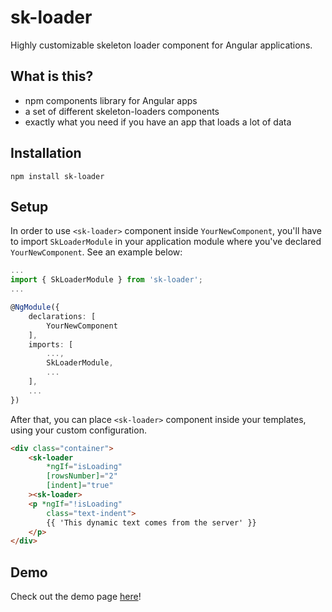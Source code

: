 # sk-loader
Highly customizable skeleton loader component for Angular applications.

## What is this?
- npm components library for Angular apps
- a set of different skeleton-loaders components
- exactly what you need if you have an app that loads a lot of data 


## Installation
```shell
npm install sk-loader
```

## Setup
In order to use `<sk-loader>` component inside `YourNewComponent`, you'll have to import `SkLoaderModule` in your application module where you've declared `YourNewComponent`. See an example below:  
```typescript
...
import { SkLoaderModule } from 'sk-loader';
...

@NgModule({
    declarations: [
        YourNewComponent
    ],
    imports: [
        ...,
        SkLoaderModule,
        ...
    ],
    ...
})
```
After that, you can place `<sk-loader>` component inside your templates, using your custom configuration.

```html
<div class="container">
    <sk-loader 
        *ngIf="isLoading" 
        [rowsNumber]="2" 
        [indent]="true"
    ><sk-loader>
    <p *ngIf="!isLoading"
        class="text-indent">
        {{ 'This dynamic text comes from the server' }}
    </p>
</div>
```

## Demo

Check out the demo page [here](https://vladpascu.com/sk-loader/)!
